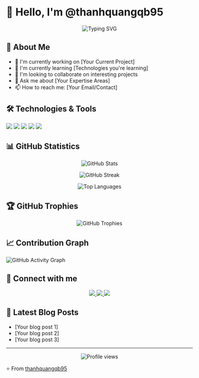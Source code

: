 # 👋 Hello, I'm @thanhquangqb95

<p align="center">
  <img src="https://readme-typing-svg.herokuapp.com?font=Fira+Code&pause=1000&color=2196F3&center=true&vCenter=true&width=435&lines=Full+Stack+Developer;Always+learning+new+things" alt="Typing SVG" />
</p>

## 🚀 About Me

- 🔭 I'm currently working on [Your Current Project]
- 🌱 I'm currently learning [Technologies you're learning]
- 👯 I'm looking to collaborate on interesting projects
- 💬 Ask me about [Your Expertise Areas]
- 📫 How to reach me: [Your Email/Contact]

## 🛠️ Technologies & Tools

![](https://img.shields.io/badge/Code-JavaScript-informational?style=flat&logo=javascript&logoColor=white&color=2bbc8a)
![](https://img.shields.io/badge/Code-Python-informational?style=flat&logo=python&logoColor=white&color=2bbc8a)
![](https://img.shields.io/badge/Tools-Docker-informational?style=flat&logo=docker&logoColor=white&color=2bbc8a)
![](https://img.shields.io/badge/Tools-Kubernetes-informational?style=flat&logo=kubernetes&logoColor=white&color=2bbc8a)
![](https://img.shields.io/badge/Editor-VSCode-informational?style=flat&logo=visualstudiocode&logoColor=white&color=2bbc8a)

## 📊 GitHub Statistics

<p align="center">
  <img src="https://github-readme-stats.vercel.app/api?username=thanhquangqb95&show_icons=true&theme=radical" alt="GitHub Stats" />
</p>

<p align="center">
  <img src="https://github-readme-streak-stats.herokuapp.com/?user=thanhquangqb95&theme=radical" alt="GitHub Streak" />
</p>

<p align="center">
  <img src="https://github-readme-stats.vercel.app/api/top-langs/?username=thanhquangqb95&layout=compact&theme=radical" alt="Top Languages" />
</p>

## 🏆 GitHub Trophies

<p align="center">
  <img src="https://github-profile-trophy.vercel.app/?username=thanhquangqb95&theme=radical&no-frame=false&no-bg=true&margin-w=4" alt="GitHub Trophies"/>
</p>

## 📈 Contribution Graph

![GitHub Activity Graph](https://activity-graph.herokuapp.com/graph?username=thanhquangqb95&theme=react-dark)

## 🤝 Connect with me

<p align="center">
  <a href="your-linkedin-URL">
    <img src="https://img.shields.io/badge/LinkedIn-0077B5?style=for-the-badge&logo=linkedin&logoColor=white" />
  </a>
  <a href="your-twitter-URL">
    <img src="https://img.shields.io/badge/Twitter-1DA1F2?style=for-the-badge&logo=twitter&logoColor=white" />
  </a>
  <a href="your-portfolio-URL">
    <img src="https://img.shields.io/badge/Portfolio-FF4088?style=for-the-badge&logo=hugo&logoColor=white" />
  </a>
</p>

## 📝 Latest Blog Posts
<!-- BLOG-POST-LIST:START -->
- [Your blog post 1]
- [Your blog post 2]
- [Your blog post 3]
<!-- BLOG-POST-LIST:END -->

---
<p align="center">
  <img src="https://komarev.com/ghpvc/?username=thanhquangqb95&label=Profile%20views&color=0e75b6&style=flat" alt="Profile views" />
</p>

⭐️ From [thanhquangqb95](https://github.com/thanhquangqb95)

<!-- Last updated on: 2025-04-13 17:31:22 UTC -->
